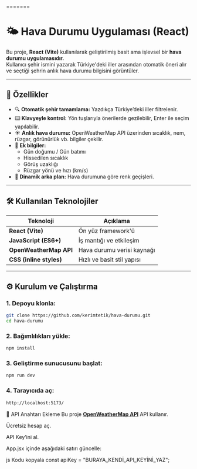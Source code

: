 
=======
# 🌤️ Hava Durumu Uygulaması (React)

Bu proje, **React (Vite)** kullanılarak geliştirilmiş basit ama işlevsel bir **hava durumu uygulamasıdır.**  
Kullanıcı şehir ismini yazarak Türkiye'deki iller arasından otomatik öneri alır ve seçtiği şehrin anlık hava durumu bilgisini görüntüler.

---

## 🚀 Özellikler
- 🔍 **Otomatik şehir tamamlama:** Yazdıkça Türkiye’deki iller filtrelenir.  
- ⌨️ **Klavyeyle kontrol:** Yön tuşlarıyla önerilerde gezilebilir, Enter ile seçim yapılabilir.  
- ☀️ **Anlık hava durumu:** OpenWeatherMap API üzerinden sıcaklık, nem, rüzgar, görünürlük vb. bilgiler çekilir.  
- 🌅 **Ek bilgiler:**  
  - Gün doğumu / Gün batımı  
  - Hissedilen sıcaklık  
  - Görüş uzaklığı  
  - Rüzgar yönü ve hızı (km/s)  
- 🎨 **Dinamik arka plan:** Hava durumuna göre renk geçişleri.

---

## 🛠️ Kullanılan Teknolojiler
| Teknoloji | Açıklama |
|------------|-----------|
| **React (Vite)** | Ön yüz framework'ü |
| **JavaScript (ES6+)** | İş mantığı ve etkileşim |
| **OpenWeatherMap API** | Hava durumu verisi kaynağı |
| **CSS (inline styles)** | Hızlı ve basit stil yapısı |

---

## ⚙️ Kurulum ve Çalıştırma

### 1. Depoyu klonla:

```bash
git clone https://github.com/kerimtetik/hava-durumu.git
cd hava-durumu
```

### 2. Bağımlılıkları yükle:

```bash
npm install
```


### 3. Geliştirme sunucusunu başlat:

```bash
npm run dev
```

### 4. Tarayıcıda aç:
```bash
http://localhost:5173/
```

🔑 API Anahtarı Ekleme
Bu proje **[OpenWeatherMap API](https://openweathermap.org/api)** API kullanır.

Ücretsiz hesap aç.

API Key’ini al.

App.jsx içinde aşağıdaki satırı güncelle:

js
Kodu kopyala
const apiKey = "BURAYA_KENDİ_API_KEYİNİ_YAZ";

